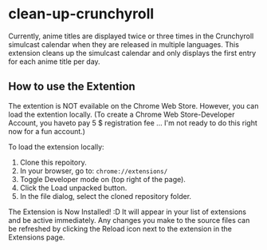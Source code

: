# clean-up-crunchyroll

Currently, anime titles are displayed twice or three times in the Crunchyroll simulcast calendar when they are released
in multiple languages. This extension cleans up the simulcast calendar and only displays the first entry for each anime
title per day.

## How to use the Extention

The extention is NOT evailable on the Chrome Web Store. However, you can load the extention locally.
(To create a Chrome Web Store-Developer Account, you haveto pay 5 $ registration fee ... I'm not ready to do this right
now for a fun account.)

To load the extension locally:

1. Clone this repoitory.
2. In your browser, go to: `chrome://extensions/`
3. Toggle Developer mode on (top right of the page).
4. Click the Load unpacked button.
5. In the file dialog, select the cloned repository folder.

The Extension is Now Installed! :D
It will appear in your list of extensions and be active immediately.
Any changes you make to the source files can be refreshed by clicking the Reload icon next to the extension in the
Extensions page.
